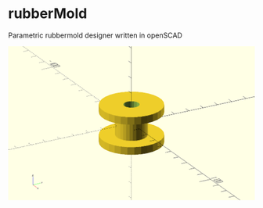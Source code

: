# rubberMold
Parametric rubbermold designer written in openSCAD


![alt text](https://github.com/lmaag182/rubberMold/blob/master/example.png "Example Render")
